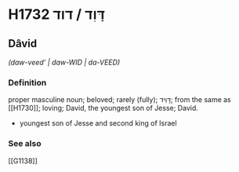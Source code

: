 # H1732 דָּוִד / דוד

## Dâvid

_(daw-veed' | daw-WID | da-VEED)_

### Definition

proper masculine noun; beloved; rarely (fully); דָּוִיד; from the same as [[H1730]]; loving; David, the youngest son of Jesse; David.

- youngest son of Jesse and second king of Israel
### See also

[[G1138]]

